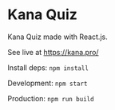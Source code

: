 # Kana Quiz
Kana Quiz made with React.js.

See live at https://kana.pro/


Install deps: `npm install`

Development: `npm start`

Production: `npm run build`
